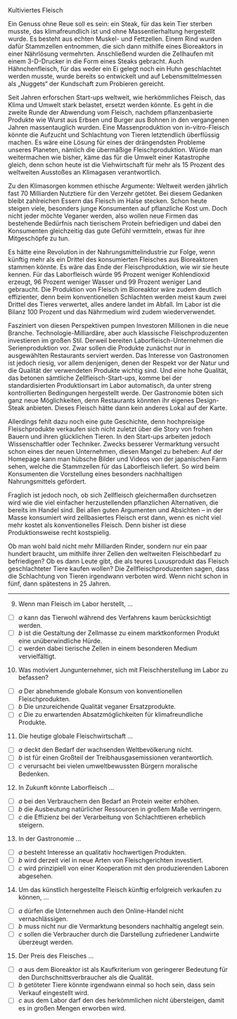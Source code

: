 Kultiviertes Fleisch

Ein Genuss ohne Reue soll es sein: ein Steak, für das kein Tier sterben musste, das klimafreundlich ist und ohne Massentierhaltung hergestellt wurde. Es besteht aus echten Muskel- und Fettzellen. Einem Rind wurden dafür Stammzellen entnommen, die sich dann mithilfe eines Bioreaktors in einer Nährlösung vermehrten. Anschließend wurden die Zellhaufen mit einem 3-D-Drucker in die Form eines Steaks gebracht. Auch Hähnchenfleisch, für das weder ein Ei gelegt noch ein Huhn geschlachtet werden musste, wurde bereits so entwickelt und auf Lebensmittelmessen als „Nuggets“ der Kundschaft zum Probieren gereicht.

Seit Jahren erforschen Start-ups weltweit, wie herkömmliches Fleisch, das Klima und Umwelt stark belastet, ersetzt werden könnte. Es geht in die zweite Runde der Abwendung vom Fleisch, nachdem pflanzenbasierte Produkte wie Wurst aus Erbsen und Burger aus Bohnen in den vergangenen Jahren massentauglich wurden. Eine Massenproduktion von in-vitro-Fleisch könnte die Aufzucht und Schlachtung von Tieren letztendlich überflüssig machen. Es wäre eine Lösung für eines der drängendsten Probleme unseres Planeten, nämlich die übermäßige Fleischproduktion. Würde man weitermachen wie bisher, käme das für die Umwelt einer Katastrophe gleich, denn schon heute ist die Viehwirtschaft für mehr als 15 Prozent des weltweiten Ausstoßes an Klimagasen verantwortlich.

Zu den Klimasorgen kommen ethische Argumente: Weltweit werden jährlich fast 70 Milliarden Nutztiere für den Verzehr getötet. Bei diesem Gedanken bleibt zahlreichen Essern das Fleisch im Halse stecken. Schon heute steigen viele, besonders junge Konsumenten auf pflanzliche Kost um. Doch nicht jeder möchte Veganer werden, also wollen neue Firmen das bestehende Bedürfnis nach tierischem Protein befriedigen und dabei den Konsumenten gleichzeitig das gute Gefühl vermitteln, etwas für ihre Mitgeschöpfe zu tun.

Es hätte eine Revolution in der Nahrungsmittelindustrie zur Folge, wenn künftig mehr als ein Drittel des konsumierten Fleisches aus Bioreaktoren stammen könnte. Es wäre das Ende der Fleischproduktion, wie wir sie heute kennen. Für das Laborfleisch würde 95 Prozent weniger Kohlendioxid erzeugt, 96 Prozent weniger Wasser und 99 Prozent weniger Land gebraucht. Die Produktion von Fleisch im Bioreaktor wäre zudem deutlich effizienter, denn beim konventionellen Schlachten werden meist kaum zwei Drittel des Tieres verwertet, alles andere landet im Abfall. Im Labor ist die Bilanz 100 Prozent und das Nährmedium wird zudem wiederverwendet.

Fasziniert von diesen Perspektiven pumpen Investoren Millionen in die neue Branche. Technologie-Milliardäre, aber auch klassische Fleischproduzenten investieren im großen Stil. Derweil bereiten Laborfleisch-Unternehmen die Serienproduktion vor. Zwar sollen die Produkte zunächst nur in ausgewählten Restaurants serviert werden. Das Interesse von Gastronomen ist jedoch riesig, vor allem denjenigen, denen der Respekt vor der Natur und die Qualität der verwendeten Produkte wichtig sind. Und eine hohe Qualität, das betonen sämtliche Zellfleisch-Start-ups, komme bei der standardisierten Produktionsart im Labor automatisch, da unter streng kontrollierten Bedingungen hergestellt werde. Der Gastronomie böten sich ganz neue Möglichkeiten, denn Restaurants könnten ihr eigenes Design-Steak anbieten. Dieses Fleisch hätte dann kein anderes Lokal auf der Karte.

Allerdings fehlt dazu noch eine gute Geschichte, denn hochpreisige Fleischprodukte verkaufen sich nicht zuletzt über die Story von frohen Bauern und ihren glücklichen Tieren. In den Start-ups arbeiten jedoch Wissenschaftler oder Techniker. Zwecks besserer Vermarktung versucht schon eines der neuen Unternehmen, diesen Mangel zu beheben: Auf der Homepage kann man hübsche Bilder und Videos von der japanischen Farm sehen, welche die Stammzellen für das Laborfleisch liefert. So wird beim Konsumenten die Vorstellung eines besonders nachhaltigen Nahrungsmittels gefördert.

Fraglich ist jedoch noch, ob sich Zellfleisch gleichermaßen durchsetzen wird wie die viel einfacher herzustellenden pflanzlichen Alternativen, die bereits im Handel sind. Bei allen guten Argumenten und Absichten – in der Masse konsumiert wird zellbasiertes Fleisch erst dann, wenn es nicht viel mehr kostet als konventionelles Fleisch. Denn bisher ist diese Produktionsweise recht kostspielig.

Ob man wohl bald nicht mehr Milliarden Rinder, sondern nur ein paar hundert braucht, um mithilfe ihrer Zellen den weltweiten Fleischbedarf zu befriedigen? Ob es dann Leute gibt, die als teures Luxusprodukt das Fleisch geschlachteter Tiere kaufen wollen? Die Zellfleischproduzenten sagen, dass die Schlachtung von Tieren irgendwann verboten wird. Wenn nicht schon in fünf, dann spätestens in 25 Jahren.

---

9. Wenn man Fleisch im Labor herstellt, …

- [ ] _a_ kann das Tierwohl während des Verfahrens kaum berücksichtigt werden.
- [ ] _b_ ist die Gestaltung der Zellmasse zu einem marktkonformen Produkt eine unüberwindliche Hürde.
- [ ] _c_ werden dabei tierische Zellen in einem besonderen Medium vervielfältigt.

10. Was motiviert Jungunternehmer, sich mit Fleischherstellung im Labor zu befassen?

- [ ] _a_ Der abnehmende globale Konsum von konventionellen Fleischprodukten.
- [ ] _b_ Die unzureichende Qualität veganer Ersatzprodukte.
- [ ] _c_ Die zu erwartenden Absatzmöglichkeiten für klimafreundliche Produkte.

11. Die heutige globale Fleischwirtschaft …

- [ ] _a_ deckt den Bedarf der wachsenden Weltbevölkerung nicht.
- [ ] _b_ ist für einen Großteil der Treibhausgasemissionen verantwortlich.
- [ ] _c_ verursacht bei vielen umweltbewussten Bürgern moralische Bedenken.

12. In Zukunft könnte Laborfleisch …

- [ ] _a_ bei den Verbrauchern den Bedarf an Protein weiter erhöhen.
- [ ] _b_ die Ausbeutung natürlicher Ressourcen in großem Maße verringern.
- [ ] _c_ die Effizienz bei der Verarbeitung von Schlachttieren erheblich steigern.

13. In der Gastronomie …

- [ ] _a_ besteht Interesse an qualitativ hochwertigen Produkten.
- [ ] _b_ wird derzeit viel in neue Arten von Fleischgerichten investiert.
- [ ] _c_ wird prinzipiell von einer Kooperation mit den produzierenden Laboren abgesehen.

14. Um das künstlich hergestellte Fleisch künftig erfolgreich verkaufen zu können, …

- [ ] _a_ dürfen die Unternehmen auch den Online-Handel nicht vernachlässigen.
- [ ] _b_ muss nicht nur die Vermarktung besonders nachhaltig angelegt sein.
- [ ] _c_ sollen die Verbraucher durch die Darstellung zufriedener Landwirte überzeugt werden.

15. Der Preis des Fleisches …

- [ ] _a_ aus dem Bioreaktor ist als Kaufkriterium von geringerer Bedeutung für den Durchschnittsverbraucher als die Qualität.
- [ ] _b_ getöteter Tiere könnte irgendwann einmal so hoch sein, dass sein Verkauf eingestellt wird.
- [ ] _c_ aus dem Labor darf den des herkömmlichen nicht übersteigen, damit es in großen Mengen erworben wird.

